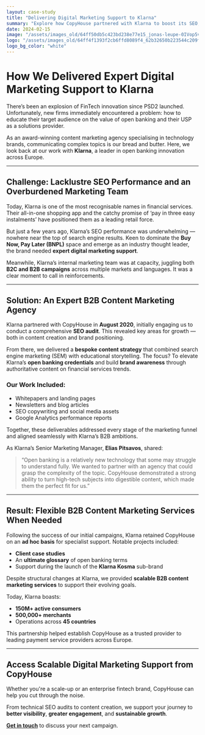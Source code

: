 ```yaml
---
layout: case-study
title: "Delivering Digital Marketing Support to Klarna"
summary: "Explore how CopyHouse partnered with Klarna to boost its SEO, build thought leadership, and deliver scalable B2B content marketing during a critical period of growth and transformation."
date: 2024-02-15
image: "/assets/images_old/64ff50db5c423bd238e77e15_jonas-leupe-0IVop5v4MMU-unsplash.jpg"
logo: "/assets/images_old/64ff4f1393f2cb6ffd8089f4_62b32650b223544c209f5eb6.png"
logo_bg_color: "white"
---
```


# How We Delivered Expert Digital Marketing Support to Klarna

There’s been an explosion of FinTech innovation since PSD2 launched. Unfortunately, new firms immediately encountered a problem: how to educate their target audience on the value of open banking and their USP as a solutions provider.

As an award-winning content marketing agency specialising in technology brands, communicating complex topics is our bread and butter. Here, we look back at our work with **Klarna**, a leader in open banking innovation across Europe.

---

## Challenge: Lacklustre SEO Performance and an Overburdened Marketing Team

Today, Klarna is one of the most recognisable names in financial services. Their all-in-one shopping app and the catchy promise of ‘pay in three easy instalments’ have positioned them as a leading retail force.

But just a few years ago, Klarna’s SEO performance was underwhelming — nowhere near the top of search engine results. Keen to dominate the **Buy Now, Pay Later (BNPL)** space and emerge as an industry thought leader, the brand needed **expert digital marketing support**.

Meanwhile, Klarna’s internal marketing team was at capacity, juggling both **B2C and B2B campaigns** across multiple markets and languages. It was a clear moment to call in reinforcements.

---

## Solution: An Expert B2B Content Marketing Agency

Klarna partnered with CopyHouse in **August 2020**, initially engaging us to conduct a comprehensive **SEO audit**. This revealed key areas for growth — both in content creation and brand positioning.

From there, we delivered a **bespoke content strategy** that combined search engine marketing (SEM) with educational storytelling. The focus? To elevate Klarna’s **open banking credentials** and build **brand awareness** through authoritative content on financial services trends.

### Our Work Included:
- Whitepapers and landing pages  
- Newsletters and blog articles  
- SEO copywriting and social media assets  
- Google Analytics performance reports

Together, these deliverables addressed every stage of the marketing funnel and aligned seamlessly with Klarna’s B2B ambitions.

As Klarna’s Senior Marketing Manager, **Elias Pitsavos**, shared:

> “Open banking is a relatively new technology that some may struggle to understand fully. We wanted to partner with an agency that could grasp the complexity of the topic. CopyHouse demonstrated a strong ability to turn high-tech subjects into digestible content, which made them the perfect fit for us.”

---

## Result: Flexible B2B Content Marketing Services When Needed

Following the success of our initial campaigns, Klarna retained CopyHouse on an **ad hoc basis** for specialist support. Notable projects included:

- **Client case studies**  
- An **ultimate glossary** of open banking terms  
- Support during the launch of the **Klarna Kosma** sub-brand  

Despite structural changes at Klarna, we provided **scalable B2B content marketing services** to support their evolving goals.

Today, Klarna boasts:
- **150M+ active consumers**  
- **500,000+ merchants**  
- Operations across **45 countries**

This partnership helped establish CopyHouse as a trusted provider to leading payment service providers across Europe.

---

## Access Scalable Digital Marketing Support from CopyHouse

Whether you're a scale-up or an enterprise fintech brand, CopyHouse can help you cut through the noise.

From technical SEO audits to content creation, we support your journey to **better visibility**, **greater engagement**, and **sustainable growth**.

**[Get in touch](https://www.copyhouse.io/contact)** to discuss your next campaign.
